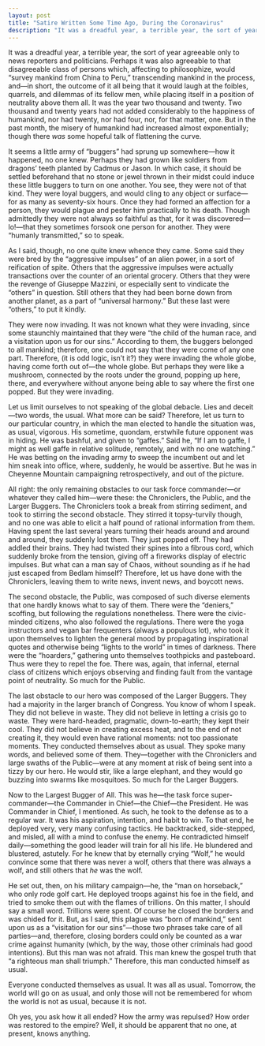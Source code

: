 ```yaml
---
layout: post
title: "Satire Written Some Time Ago, During the Coronavirus"
description: "It was a dreadful year, a terrible year, the sort of year agreeable only to news reporters and politicians..."
---
```


It was a dreadful year, a terrible year, the sort of year agreeable only to news reporters and politicians. Perhaps it was also agreeable to that disagreeable class of persons which, affecting to philosophize, would “survey mankind from China to Peru,” transcending mankind in the process, and—in short, the outcome of it all being that it would laugh at the foibles, quarrels, and dilemmas of its fellow men, while placing itself in a position of neutrality above them all. It was the year two thousand and twenty. Two thousand and twenty years had not added considerably to the happiness of humankind, nor had twenty, nor had four, nor, for that matter, one. But in the past month, the misery of humankind had increased almost exponentially; though there _was_ some hopeful talk of flattening the curve.

It seems a little army of “buggers” had sprung up somewhere—how it happened, no one knew. Perhaps they had grown like soldiers from dragons’ teeth planted by Cadmus or Jason. In which case, it should be settled beforehand that no stone or jewel thrown in their midst could induce these little buggers to turn on one another. You see, they were not of that kind. They were loyal buggers, and would cling to any object or surface—for as many as seventy-six hours. Once they had formed an affection for a person, they would plague and pester him practically to his death. Though admittedly they were not always so faithful as that, for it was discovered—lo!—that they sometimes forsook one person for another. They were “humanly transmitted,” so to speak.

As I said, though, no one quite knew whence they came. Some said they were bred by the “aggressive impulses” of an alien power, in a sort of reification of spite. Others that the aggressive impulses were actually transactions over the counter of an oriental grocery. Others that they were the revenge of Giuseppe Mazzini, or especially sent to vindicate the “others” in question. Still others that they had been borne down from another planet, as a part of “universal harmony.” But these last were “others,” to put it kindly.

They were now invading. It was not known what they were invading, since some staunchly maintained that they were “the child of the human race, and a visitation upon us for our sins.” According to them, the buggers belonged to all mankind; therefore, one could not say that they were come of any one part. Therefore, (it is odd logic, isn’t it?) they were invading the whole globe, having come forth out of—the whole globe. But perhaps they were like a mushroom, connected by the roots under the ground, popping up here, there, and everywhere without anyone being able to say where the first one popped. But they were invading.

Let us limit ourselves to not speaking of the global debacle. Lies and deceit—two words, the usual. What more can be said? Therefore, let us turn to our particular country, in which the man elected to handle the situation was, as usual, vigorous. His sometime, quondam, erstwhile future opponent was in hiding. He was bashful, and given to “gaffes.” Said he, “If I am to gaffe, I might as well gaffe in relative solitude, remotely, and with no one watching.” He was betting on the invading army to sweep the incumbent out and let him sneak into office, where, suddenly, he would be assertive. But he was in Cheyenne Mountain campaigning retrospectively, and out of the picture.

All right: the only remaining obstacles to our task force commander—or whatever they called him—were these: the Chroniclers, the Public, and the Larger Buggers. The Chroniclers took a break from stirring sediment, and took to stirring the second obstacle. They stirred it topsy-turvily though, and no one was able to elicit a half pound of rational information from them. Having spent the last several years turning their heads around and around and around, they suddenly lost them. They just popped off. They had addled their brains. They had twisted their spines into a fibrous cord, which suddenly broke from the tension, giving off a fireworks display of electric impulses. But what can a man say of Chaos, without sounding as if he had just escaped from Bedlam himself? Therefore, let us have done with the Chroniclers, leaving them to write news, invent news, and boycott news.

The second obstacle, the Public, was composed of such diverse elements that one hardly knows what to say of them. There were the “deniers,” scoffing, but following the regulations nonetheless. There were the civic-minded citizens, who also followed the regulations. There were the yoga instructors and vegan bar frequenters (always a populous lot), who took it upon themselves to lighten the general mood by propagating inspirational quotes and otherwise being “lights to the world” in times of darkness. There were the “hoarders,” gathering unto themselves toothpicks and pasteboard. Thus were they to repel the foe. There was, again, that infernal, eternal class of citizens which enjoys observing and finding fault from the vantage point of neutrality. So much for the Public.

The last obstacle to our hero was composed of the Larger Buggers. They had a majority in the larger branch of Congress. You know of whom I speak. They did not believe in waste. They did not believe in letting a crisis go to waste. They were hard-headed, pragmatic, down-to-earth; they kept their cool. They did not believe in creating excess heat, and to the end of not creating it, they would even have rational moments: not too passionate moments. They conducted themselves about as usual. They spoke many words, and believed some of them. They—together with the Chroniclers and large swaths of the Public—were at any moment at risk of being sent into a tizzy by our hero. He would stir, like a large elephant, and they would go buzzing into swarms like mosquitoes. So much for the Larger Buggers.

Now to the Largest Bugger of All. This was he—the task force super-commander—the Commander in Chief—the Chief—the President. He was Commander in Chief, I mentioned. As such, he took to the defense as to a regular war. It was his aspiration, intention, and habit to win. To that end, he deployed very, very many confusing tactics. He backtracked, side-stepped, and misled, all with a mind to confuse the enemy. He contradicted himself daily—something the good leader will train for all his life. He blundered and blustered, astutely. For he knew that by eternally crying “Wolf,” he would convince some that there was never a wolf, others that there was always a wolf, and still others that _he_ was the wolf.

He set out, then, on his military campaign—he, the “man on horseback,” who only rode golf cart. He deployed troops against his foe in the field, and tried to smoke them out with the flames of trillions. On this matter, I should say a small word. Trillions were spent. Of course he closed the borders and was chided for it. But, as I said, this plague was “born of mankind,” sent upon us as a “visitation for our sins”—those two phrases take care of all parties—and, therefore, closing borders could only be counted as a war crime against humanity (which, by the way, those other criminals had good intentions). But this man was not afraid. This man knew the gospel truth that “a righteous man shall triumph.” Therefore, this man conducted himself as usual.

Everyone conducted themselves as usual. It was all as usual. Tomorrow, the world will go on as usual, and only those will not be remembered for whom the world is not as usual, because it is not.

Oh yes, you ask how it all ended? How the army was repulsed? How order was restored to the empire? Well, it should be apparent that no one, at present, knows anything.
